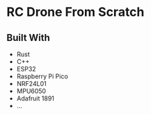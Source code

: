 # RC Drone From Scratch

## Built With
- Rust
- C++
- ESP32
- Raspberry Pi Pico
- NRF24L01
- MPU6050
- Adafruit 1891
- ...
